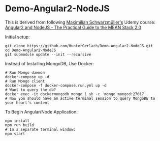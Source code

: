 # Demo-Angular2-NodeJS
This is derived from following [Maximilian Schwarzmüller's](https://github.com/mschwarzmueller) Udemy course: [Angular2 and NodeJS - The Practical Guide to the MEAN Stack 2.0](https://www.udemy.com/angular-2-and-nodejs-the-practical-guide/)

Initial setup:
```
git clone https://github.com/HunterGerlach/Demo-Angular2-NodeJS.git
cd Demo-Angular2-NodeJS
git submodule update --init --recursive
```

Instead of Installing MongoDB, Use Docker:
```
# Run Mongo daemon
docker-compose up -d
# Run Mongo client
docker-compose -f docker-compose.run.yml up -d
# Want to query the db?
docker exec -it dockermongodb_mongo_1 sh -c 'mongo mongod:27017'
# Now you should have an active terminal session to query MongoDB to your heart's content
```

To Begin Angular/Node Application:
```
npm install
npm run build
# In a separate terminal window:
npm start
```
